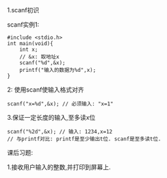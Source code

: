 1.scanf初识

scanf实例1:

```
#include <stdio.h>
int main(void){
	int x;
	// &x: 取地址x
	scanf("%d",&x);
	printf("输入的数据为%d",x);
}
```

2: 使用scanf使输入格式对齐

```
scanf("x=%d",&x); // 必须输入: "x=1"
```

3.保证一定长度的输入,至多读x位

```
scanf("%2d",&x); // 输入: 1234,x=12
// 与printf对比: printf是至少输出t位. scanf是至多读t位.
```



课后习题:

1.接收用户输入的整数,并打印到屏幕上.

